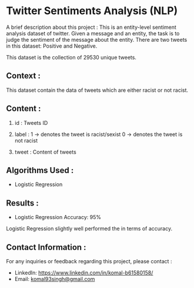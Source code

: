 # Twitter Sentiments Analysis (NLP)

A brief description about this project : This is an entity-level sentiment analysis dataset of twitter. Given a message and an entity, the task is to judge the sentiment of the message about the entity. There are two tweets in this dataset: Positive and Negative.

This dataset is the collection of 29530 unique tweets.

## Context :
This dataset contain the data of tweets which are either racist or not racist.

## Content :
1. id : Tweets ID

2. label : 1 -> denotes the tweet is racist/sexist 0 -> denotes the tweet is not racist

3. tweet : Content of tweets

## Algorithms Used :
- Logistic Regression
  
## Results : 
- Logistic Regression Accuracy: 95%
  
Logistic Regression slightly well performed the in terms of accuracy.

## Contact Information :
For any inquiries or feedback regarding this project, please contact :

 - LinkedIn: https://www.linkedin.com/in/komal-b61580158/ 
 - Email: komal93singh@gmail.com
